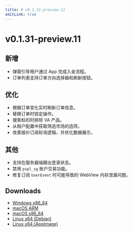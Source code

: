 ```yaml
---
title: # v0.1.31-preview.11
editLink: true
---
```


# v0.1.31-preview.11 <Badge type="warning" text="preview" />

## 新增

- 弹窗引导用户通过 App 完成入金流程。
- 订单列表支持订单方向选择器和刷新按钮。

## 优化

- 根据订单变化实时刷新订单信息。
- 替换订单时锁定操作。
- 搜索标的时排除 VA 产品。
- 从租户配置中获取筛选市场的选项。
- 改善报价订阅轮询逻辑，并优化数据展示。

## 其他

- 支持在服务器端踢出登录状态。
- 禁用 `pspl_sg` 账户交易功能。
- 修复订阅 `UserEvent` 时可能导致的 WebView 内存泄漏问题。

## Downloads

- [Windows x86_64](https://assets.lbkrs.com/github/release/longbridge-desktop/preview/longbridge-0.1.31-preview.11-windows-x86_64.zip)
- [macOS ARM](https://assets.lbkrs.com/github/release/longbridge-desktop/preview/longbridge-v0.1.31-preview.11-macos-aarch64.dmg)
- [macOS x86_64](https://assets.lbkrs.com/github/release/longbridge-desktop/preview/longbridge-v0.1.31-preview.11-macos-x86_64.dmg)
- [Linux x64 (Debian)](https://assets.lbkrs.com/github/release/longbridge-desktop/preview/longbridge-v0.1.31-preview.11-linux-x86_64.deb)
- [Linux x64 (AppImage)](https://assets.lbkrs.com/github/release/longbridge-desktop/preview/longbridge-v0.1.31-preview.11-linux-x86_64.AppImage)
